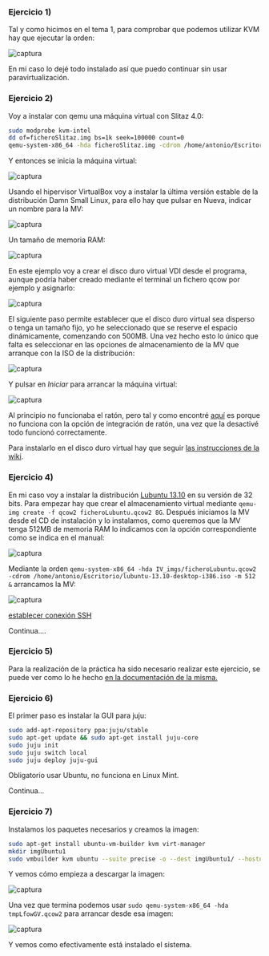 ### Ejercicio 1)

Tal y como hicimos en el tema 1, para comprobar que podemos utilizar KVM hay que ejecutar la orden:

![captura](capturas/tema5/ej1-1.png)

En mi caso lo dejé todo instalado así que puedo continuar sin usar paravirtualización.

### Ejercicio 2)

Voy a instalar con qemu una máquina virtual con Slitaz 4.0:

```sh
sudo modprobe kvm-intel
dd of=ficheroSlitaz.img bs=1k seek=100000 count=0
qemu-system-x86_64 -hda ficheroSlitaz.img -cdrom /home/antonio/Escritorio/slitaz-4.0.iso
```

Y entonces se inicia la máquina virtual:

![captura](capturas/tema5/ej2-1.png)

Usando el hipervisor VirtualBox voy a instalar la última versión estable de la distribución Damn Small Linux, para ello hay que pulsar en Nueva, indicar un nombre para la MV:

![captura](capturas/tema5/ej2-2.png)

Un tamaño de memoria RAM:

![captura](capturas/tema5/ej2-3.png)

En este ejemplo voy a crear el disco duro virtual VDI desde el programa, aunque podría haber creado mediante el terminal un fichero qcow por ejemplo y asignarlo:

![captura](capturas/tema5/ej2-4.png)

El siguiente paso permite establecer que el disco duro virtual sea disperso o tenga un tamaño fijo, yo he seleccionado que se reserve el espacio dinámicamente, comenzando con 500MB. Una vez hecho esto lo único que falta es seleccionar en las opciones de almacenamiento de la MV que arranque con la ISO de la distribución:

![captura](capturas/tema5/ej2-5.png)

Y pulsar en *Iniciar* para arrancar la máquina virtual:

![captura](capturas/tema5/ej2-6.png)

Al principio no funcionaba el ratón, pero tal y como encontré [aquí](https://forums.virtualbox.org/viewtopic.php?f=3&t=46880) es porque no funciona con la opción de integración de ratón, una vez que la desactivé todo funcionó correctamente.

Para instalarlo en el disco duro virtual hay que seguir [las instrucciones de la wiki](http://www.damnsmalllinux.org/wiki/installing_to_the_hard_disk_es.html).


### Ejercicio 4)

En mi caso voy a instalar la distribución [Lubuntu 13.10](http://lubuntu.net/) en su versión de 32 bits. Para empezar hay que crear el almacenamiento virtual mediante `qemu-img create -f qcow2 ficheroLubuntu.qcow2 8G`. Después iniciamos la MV desde el CD de instalación y lo instalamos, como queremos que la MV tenga 512MB de memoria RAM lo indicamos con la opción correspondiente como se indica en el manual:

![captura](capturas/tema5/ej4-1.png)

Mediante la orden `qemu-system-x86_64 -hda IV_imgs/ficheroLubuntu.qcow2 -cdrom /home/antonio/Escritorio/lubuntu-13.10-desktop-i386.iso -m 512 &` arrancamos la MV:

![captura](capturas/tema5/ej4-2.png)



[establecer conexión SSH](http://www.bramschoenmakers.nl/en/node/100)

Continua....

### Ejercicio 5)

Para la realización de la práctica ha sido necesario realizar este ejercicio, se puede ver como lo he hecho [en la documentación de la misma.](https://github.com/antonioguirola/practica3IV#m%C3%A1quina-1-ubuntu-server-1204-lts-extra-peque%C3%B1o)

### Ejercicio 6)

El primer paso es instalar la GUI para juju:

```sh
sudo add-apt-repository ppa:juju/stable
sudo apt-get update && sudo apt-get install juju-core
sudo juju init
sudo juju switch local
sudo juju deploy juju-gui
```

Obligatorio usar Ubuntu, no funciona en Linux Mint. 

Continua...

### Ejercicio 7)

Instalamos los paquetes necesarios y creamos la imagen:

```sh
sudo apt-get install ubuntu-vm-builder kvm virt-manager
mkdir imgUbuntu1
sudo vmbuilder kvm ubuntu --suite precise -o --dest imgUbuntu1/ --hostname ej7IV --domain ej7IV
```
Y vemos cómo empieza a descargar la imagen:

![captura](capturas/tema5/ej7-1.png)

Una vez que termina podemos usar `sudo qemu-system-x86_64 -hda tmpLfowGV.qcow2` para arrancar desde esa imagen:

![captura](capturas/tema5/ej7-2.png)

Y vemos como efectivamente está instalado el sistema.

